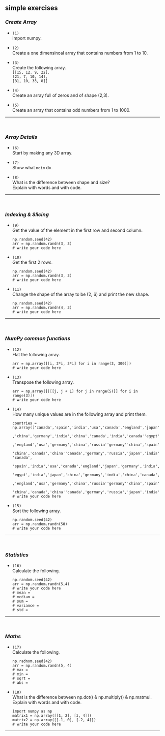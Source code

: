 ## simple exercises

### _Create Array_

- `(1)`<br>
    import numpy.<br>

- `(2)`<br>
    Create a one dimensinoal array that contains numbers from 1 to 10.<br>

- `(3)`<br>
    Create the following array.<br>
    `[[15, 12, 9, 22],`<br>
    `[21, 7, 10, 14], `<br>
    `[31, 10, 33, 8]] `<br>

- `(4)`<br>
    Create an array full of zeros and of shape (2,3).

- `(5)`<br>
    Create an array that contains odd numbers from 1 to 1000.

---

<br>

### _Array Details_

- `(6)`<br>
    Start by making any 3D array.<br>

- `(7)`<br> 
    Show what `ndim` do.<br>

- `(8)`<br> 
    What is the difference between shape and size?<br>
    Explain with words and with code.<br>

---

<br>

### _Indexing & Slicing_

- `(9)`<br>
    Get the value of the element in the first row and second column.<br>

    ```
    np.random.seed(42)
    arr = np.random.randn(3, 3)
    # write your code here
    ```

- `(10)`<br>
    Get the first 2 rows.<br>

    ```
    np.random.seed(42)
    arr = np.random.randn(3, 3)
    # write your code here

    ```

- `(11)`<br>
    Change the shape of the array to be (2, 6) and print the new shape.<br>

    ```
    np.random.seed(42)
    arr = np.random.randn(4, 3)
    # write your code here
    ```

---

<br>

### _NumPy common functions_

- `(12)`<br> 
    Flat the following array.<br>

    ```
    arr = np.array([[i, 2*i, 3*i] for i in range(3, 300)])
    # write your code here
    ```

- `(13)`<br>
     Transpose the following array.<br>
     
     ```
     arr = np.array([[[[j, j + 1] for j in range(5)]] for i in range(3)])
    # write your code here
    ```

- `(14)`<br>
     How many unique values are in the following array and print them.<br>

     ```
     countries = np.array(['canada','spain','india','usa','canada','england','japan','germany','india','england','egypt','england','japan','egypt','india','japan'
                     ,'china','germany','india','china','canada','india','canada''egypt','china','germany','japan','russia'
                    ,'england','usa','germany','china','russia''germany''china','spain''spain','canada','germany','spain',
                    'china','canada','china''canada','germany','russia','japan','india','russia','egypt', 'canada',
                    'spain','india','usa','canada','england','japan','germany','india','england','egypt','england','japan',
                    'egypt','india','japan','china','germany','india','china','canada','india','canada''egypt','china','germany','japan','russia'
                      ,'england','usa','germany','china','russia''germany''china','spain''spain','canada','germany','spain',
                      'china','canada','china''canada','germany','russia','japan','india','russia','egypt'])
    # write your code here
    ```

- `(15)`<br> 
    Sort the following array.<br>
    
    ```
    np.random.seed(42)
    arr = np.random.randn(50)
    # write your code here
    ```

---

<br>

### _Statistics_

- `(16)`<br> Calculate the following.<br>

    ```
    np.random.seed(42)
    arr = np.random.randn(5,4)
    # write your code here
    # mean = 
    # median = 
    # sum =
    # variance = 
    # std = 
    ```

---

<br>

### _Maths_

- `(17)`<br>
     Calculate the following.<br>

     ```
     np.radnom.seed(42)
    arr = np.random.randn(5, 4)
    # max = 
    # min = 
    # sqrt = 
    # abs = 
    ```

- `(18)`<br>
    What is the difference between np.dot() & np.multiply() & np.matmul.<br>
    Explain with words and with code.<br>

    ```
    import numpy as np
    matrix1 = np.array([[1, 2], [3, 4]])
    matrix2 = np.array([[-1, 0], [-2, 4]])
    # write your code here
    ```

---
